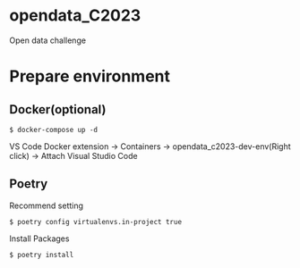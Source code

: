# opendata_C2023
Open data challenge

# Prepare environment

## Docker(optional)
```
$ docker-compose up -d
```
VS Code Docker extension -> Containers -> opendata_c2023-dev-env(Right click) -> Attach Visual Studio Code



## Poetry
Recommend setting
```
$ poetry config virtualenvs.in-project true 
```
Install Packages
```
$ poetry install
```
